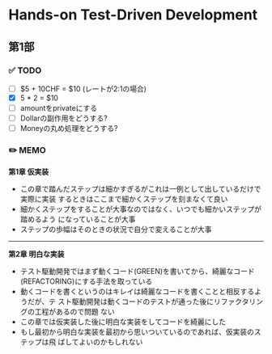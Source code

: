 # Hands-on Test-Driven Development

## 第1部

### ✅️ TODO

- [ ] $5 + 10CHF = $10 (レートが2:1の場合)
- [x] 5 * 2 = $10
- [ ] amountをprivateにする
- [ ] Dollarの副作用をどうする?
- [ ] Moneyの丸め処理をどうする?

### ✏️ MEMO

**第1章 仮実装**

- この章で踏んだステップは細かすぎるがこれは一例として出しているだけで実際に実装
するときはここまで細かくステップを刻まなくて良い
- 細かくステップをすることが大事なのではなく、いつでも細かいステップが踏めるよう
になっていることが大事
- ステップの歩幅はそのときの状況で自分で変えることが大事

---

**第2章 明白な実装**

- テスト駆動開発ではまず動くコード(GREEN)を書いてから、綺麗なコード(REFACTORING)にする手法を取っている
- 動くコードを書くというのはキレイは綺麗なコードを書くことと相反するようだが、テ
スト駆動開発は動くコードのテストが通った後にリファクタリングの工程があるので問題
ない
- この章では仮実装した後に明白な実装をしてコードを綺麗にした
- もし最初から明白な実装を最初から思いついているのであれば、仮実装のステップは飛
ばしてよいのかもしれない

